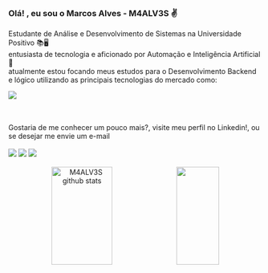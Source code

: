 ###  Olá! , eu sou o Marcos Alves - M4ALV3S ✌️
Estudante de Análise e Desenvolvimento de Sistemas na Universidade Positivo 📚🖥️ <br>
entusiasta de tecnologia e aficionado por Automação e Inteligência Artificial 🤖 <br>
atualmente estou focando meus estudos para o Desenvolvimento Backend <br> 
e lógico utilizando as principais tecnologias do mercado como: <br>
  <p align="left">
  <a href="https://skillicons.dev">
    <img src="https://skillicons.dev/icons?i=py,django,postgres,git" />
  </a>
</p>
  
</div> <br>
<div> <br>
Gostaria de me conhecer um pouco mais?, visite meu perfil no Linkedin!, ou se desejar me envie um e-mail <br>
 <br>
  <a href = "mailto:alvesmarcosdesa@gmail.com"><img src="https://img.shields.io/badge/Gmail-D14836?style=for-the-badge&logo=gmail&logoColor=white" target="_blank"></a>
  <a href="https://www.linkedin.com/in/marcos-alves-de-s%C3%A1-1aa392275" target="_blank"><img src="https://img.shields.io/badge/-LinkedIn-%230077B5?style=for-the-badge&logo=linkedin&logoColor=white" target="_blank"></a> 
  <a href = "mailto:marcos_14alves@outlook.com"><img src="https://img.shields.io/badge/Microsoft_Outlook-0078D4?style=for-the-badge&logo=microsoft-outlook&logoColor=white" target="_blank"></a>  
</div> <br>

<div align="center">  
  <img width="49%" height="195px" src="https://github-readme-stats.vercel.app/api?username=m4alv3s&show_icons=true&count_private=true&hide_border=true&title_color=00bfbf&icon_color=00bfbf&text_color=c9d1d9&bg_color=0d1117" alt="M4ALV3S github stats" /> 
  <img width="41%" height="195px" src="https://github-readme-stats.vercel.app/api/top-langs/?username=m4alv3s&layout=compact&hide_border=true&title_color=00bfbf&text_color=00bfbf&bg_color=0d1117" />
</div>




